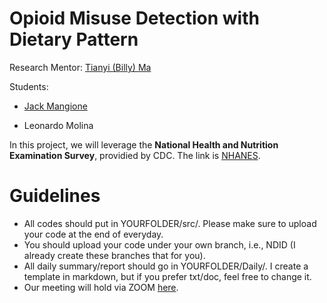 Opioid Misuse Detection with Dietary Pattern
============




Research Mentor: [Tianyi (Billy) Ma](https://tianyi-billy-ma.github.io/)

Students: 
* [Jack Mangione](https://j-mango-19.github.io/personal-site/)

* Leonardo Molina

In this project, we will leverage the **National Health and Nutrition Examination Survey**, providied by CDC.
The link is [NHANES](https://www.cdc.gov/nchs/nhanes/index.html).


Guidelines
=========
* All codes should put in YOURFOLDER/src/. Please make sure to upload your code at the end of everyday. 
* You should upload your code under your own branch, i.e., NDID (I already create these branches that for you). 
* All daily summary/report should go in YOURFOLDER/Daily/. I create a template in markdown, but if you prefer txt/doc, feel free to change it.
* Our meeting will hold via ZOOM [here](https://notredame.zoom.us/my/billyma3).
